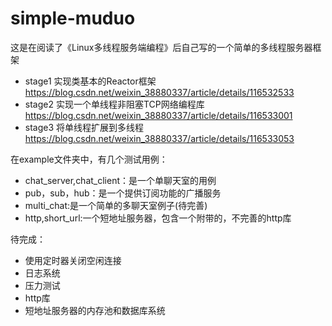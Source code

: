 # simple-muduo
这是在阅读了《Linux多线程服务端编程》后自己写的一个简单的多线程服务器框架

- stage1 实现类基本的Reactor框架 https://blog.csdn.net/weixin_38880337/article/details/116532533
- stage2 实现一个单线程非阻塞TCP网络编程库 https://blog.csdn.net/weixin_38880337/article/details/116533001
- stage3 将单线程扩展到多线程 https://blog.csdn.net/weixin_38880337/article/details/116533053


在example文件夹中，有几个测试用例：

- chat_server,chat_client：是一个单聊天室的用例
- pub，sub，hub：是一个提供订阅功能的广播服务
- multi_chat:是一个简单的多聊天室例子(待完善)
- http,short_url:一个短地址服务器，包含一个附带的，不完善的http库

待完成：

- 使用定时器关闭空闲连接
- 日志系统
- 压力测试
- http库
- 短地址服务器的内存池和数据库系统
